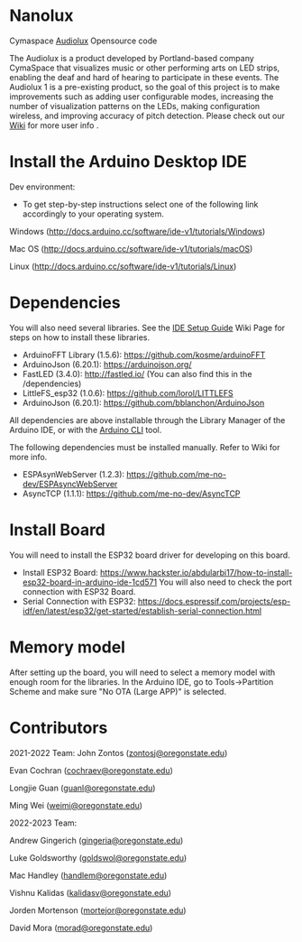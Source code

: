 # Nanolux
Cymaspace [Audiolux](https://www.cymaspace.org/audiolux/) Opensource code

The Audiolux is a product developed by Portland-based company CymaSpace that visualizes music or other performing arts on LED strips, enabling the deaf and hard of hearing to participate in these events. The Audiolux 1 is a pre-existing product, so the goal of this project is to make improvements such as adding user configurable modes, increasing the number of visualization patterns on the LEDs, making configuration wireless, and improving accuracy of pitch detection. Please check out our [Wiki](https://github.com/OPEnSLab-OSU/Nanolux/wiki) for more user info .

# Install the Arduino Desktop IDE
Dev environment:
* To get step-by-step instructions select one of the following link accordingly to your operating system.

Windows (http://docs.arduino.cc/software/ide-v1/tutorials/Windows)

Mac OS (http://docs.arduino.cc/software/ide-v1/tutorials/macOS)

Linux (http://docs.arduino.cc/software/ide-v1/tutorials/Linux)

# Dependencies
You will also need several libraries. See the [IDE Setup Guide](https://github.com/OPEnSLab-OSU/Nanolux/wiki/Arduino-IDE-Setting-Guide) Wiki Page for steps on how to install these libraries.

* ArduinoFFT Library (1.5.6): https://github.com/kosme/arduinoFFT
* ArduinoJson (6.20.1): https://arduinojson.org/
* FastLED (3.4.0): http://fastled.io/ (You can also find this in the /dependencies)
* LittleFS_esp32 (1.0.6): https://github.com/lorol/LITTLEFS
* ArduinoJson (6.20.1): https://github.com/bblanchon/ArduinoJson

All dependencies are above installable through the Library Manager of the Arduino IDE, or with the 
[Arduino CLI](https://arduino.github.io/arduino-cli/0.28/) tool.

The following dependencies must be installed manually. Refer to Wiki for more info.

* ESPAsynWebServer (1.2.3): https://github.com/me-no-dev/ESPAsyncWebServer
* AsyncTCP (1.1.1): https://github.com/me-no-dev/AsyncTCP


# Install Board
You will need to install the ESP32 board driver for developing on this board.
* Install ESP32 Board: https://www.hackster.io/abdularbi17/how-to-install-esp32-board-in-arduino-ide-1cd571
You will also need to check the port connection with ESP32 Board.
* Serial Connection with ESP32: https://docs.espressif.com/projects/esp-idf/en/latest/esp32/get-started/establish-serial-connection.html


# Memory model
After setting up the board, you will need to select a memory model with enough room for the libraries. In the Arduino IDE, 
go to Tools->Partition Scheme and make sure "No OTA (Large APP)" is selected.


# Contributors
2021-2022 Team:
John Zontos (zontosj@oregonstate.edu)

Evan Cochran (cochraev@oregonstate.edu)

Longjie Guan (guanl@oregonstate.edu)

Ming Wei (weimi@oregonstate.edu)

2022-2023 Team:

Andrew Gingerich (gingeria@oregonstate.edu)

Luke Goldsworthy (goldswol@oregonstate.edu)

Mac Handley (handlem@oregonstate.edu)

Vishnu Kalidas (kalidasv@oregonstate.edu)

Jorden Mortenson (mortejor@oregonstate.edu)

David Mora (morad@oregonstate.edu)


